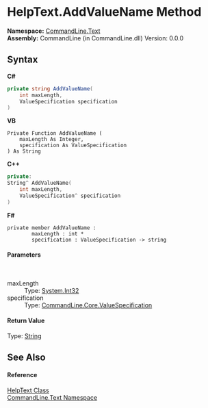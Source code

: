 # HelpText.AddValueName Method 
 

**Namespace:**&nbsp;<a href="N_CommandLine_Text">CommandLine.Text</a><br />**Assembly:**&nbsp;CommandLine (in CommandLine.dll) Version: 0.0.0

## Syntax

**C#**<br />
``` C#
private string AddValueName(
	int maxLength,
	ValueSpecification specification
)
```

**VB**<br />
``` VB
Private Function AddValueName ( 
	maxLength As Integer,
	specification As ValueSpecification
) As String
```

**C++**<br />
``` C++
private:
String^ AddValueName(
	int maxLength, 
	ValueSpecification^ specification
)
```

**F#**<br />
``` F#
private member AddValueName : 
        maxLength : int * 
        specification : ValueSpecification -> string 

```


#### Parameters
&nbsp;<dl><dt>maxLength</dt><dd>Type: <a href="https://docs.microsoft.com/dotnet/api/system.int32" target="_blank">System.Int32</a><br /></dd><dt>specification</dt><dd>Type: <a href="T_CommandLine_Core_ValueSpecification">CommandLine.Core.ValueSpecification</a><br /></dd></dl>

#### Return Value
Type: <a href="https://docs.microsoft.com/dotnet/api/system.string" target="_blank">String</a>

## See Also


#### Reference
<a href="T_CommandLine_Text_HelpText">HelpText Class</a><br /><a href="N_CommandLine_Text">CommandLine.Text Namespace</a><br />
